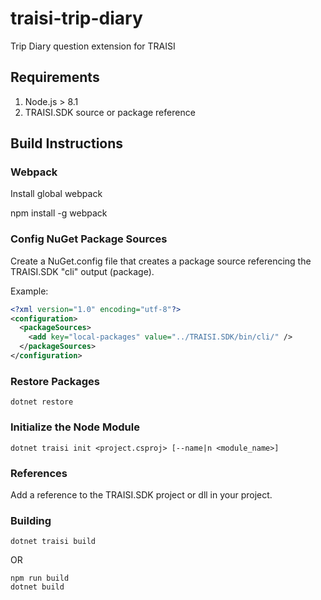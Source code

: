 # traisi-trip-diary

Trip Diary question extension for TRAISI

## Requirements

1. Node.js > 8.1
2. TRAISI.SDK source or package reference

## Build Instructions

### Webpack

Install global webpack

npm install -g webpack

### Config NuGet Package Sources

Create a NuGet.config file that creates a package source referencing the TRAISI.SDK "cli" output (package).

Example:

```xml
<?xml version="1.0" encoding="utf-8"?>
<configuration>
  <packageSources>
    <add key="local-packages" value="../TRAISI.SDK/bin/cli/" />
  </packageSources>
</configuration>
```

### Restore Packages

```console
dotnet restore
```

### Initialize the Node Module

```console
dotnet traisi init <project.csproj> [--name|n <module_name>]
```

### References

Add a reference to the TRAISI.SDK project or dll in your project.

### Building

```console
dotnet traisi build
```

OR

```console
npm run build
dotnet build
```
